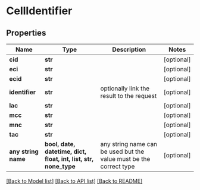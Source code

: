 # CellIdentifier


## Properties
Name | Type | Description | Notes
------------ | ------------- | ------------- | -------------
**cid** | **str** |  | [optional] 
**eci** | **str** |  | [optional] 
**ecid** | **str** |  | [optional] 
**identifier** | **str** | optionally link the result to the request | [optional] 
**lac** | **str** |  | [optional] 
**mcc** | **str** |  | [optional] 
**mnc** | **str** |  | [optional] 
**tac** | **str** |  | [optional] 
**any string name** | **bool, date, datetime, dict, float, int, list, str, none_type** | any string name can be used but the value must be the correct type | [optional]

[[Back to Model list]](../README.md#documentation-for-models) [[Back to API list]](../README.md#documentation-for-api-endpoints) [[Back to README]](../README.md)


